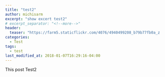 ```yaml
---
title: "test2"
author: michisarm
excerpt: "show excert test2"
# excerpt_separator: "<!--more-->"
header:
  teaser: "https://farm5.staticflickr.com/4076/4940499208_b79b77fb0a_z.jpg"
categories:
  - Test
tags:
  - test
last_modified_at: 2018-01-07T16:29:16-04:00
---
```


This post Test2
